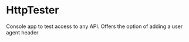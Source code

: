 # HttpTester
Console app to test access to any API. Offers the option of adding a user agent header
